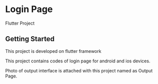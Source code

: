 # Login Page

Flutter Project

## Getting Started

This project is developed on flutter framework 

This project contains codes of login page for android and ios devices.

Photo of output interface is attached with this project named as Output Page.
